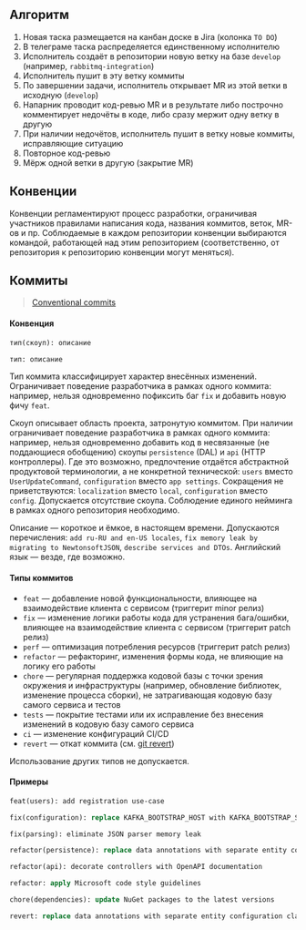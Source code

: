 ## Алгоритм

1. Новая таска размещается на канбан доске в Jira (колонка `TO DO`)
2. В телеграме таска распределяется единственному исполнителю
3. Исполнитель создаёт в репозитории новую ветку на базе `develop` (например, `rabbitmq-integration`)
4. Исполнитель пушит в эту ветку коммиты
5. По завершении задачи, исполнитель открывает MR из этой ветки в исходную (`develop`)
6. Напарник проводит код-ревью MR и в результате либо построчно комментирует недочёты в коде, либо сразу мержит одну ветку в другую
7. При наличии недочётов, исполнитель пушит в ветку новые коммиты, исправляющие ситуацию
8. Повторное код-ревью
9. Мёрж одной ветки в другую (закрытие MR)

## Конвенции

Конвенции регламентируют процесс разработки, ограничивая участников правилами написания кода, названия коммитов, веток, MR-ов и пр. Соблюдаемые в каждом репозитории конвенции выбираются командой, работающей над этим репозиторием (соответственно, от репозитория к репозиторию конвенции могут меняться).

## Коммиты

> [Conventional commits](https://www.conventionalcommits.org/en)

#### Конвенция

```clj
тип(скоуп): описание
```
```clj
тип: описание
```

Тип коммита классифицирует характер внесённых изменений. Ограничивает поведение разработчика в рамках одного коммита: например, нельзя одновременно пофиксить баг `fix` и добавить новую фичу `feat`.

Скоуп описывает область проекта, затронутую коммитом. При наличии ограничивает поведение разработчика в рамках одного коммита: например, нельзя одновременно добавить код в несвязанные (не поддающиеся обобщению) скоупы `persistence` (DAL) и `api` (HTTP контроллеры). Где это возможно, предпочтение отдаётся абстрактной продуктовой терминологии, а не конкретной технической: `users` вместо `UserUpdateCommand`, `configuration` вместо `app settings`. Сокращения не приветствуются: `localization` вместо `local`, `configuration` вместо `config`. Допускается отсутствие скоупа. Соблюдение единого нейминга в рамках одного репозитория необходимо.

Описание — короткое и ёмкое, в настоящем времени. Допускаются перечисления: `add ru-RU and en-US locales`, `fix memory leak by migrating to NewtonsoftJSON`, `describe services and DTOs`. Английский язык — везде, где возможно.

#### Типы коммитов
- `feat` — добавление новой функциональности, влияющее на взаимодействие клиента с сервисом (триггерит minor релиз)
- `fix` — изменение логики работы кода для устранения бага/ошибки, влияющее на взаимодействие клиента с сервисом (триггерит patch релиз)
- `perf` — оптимизация потребления ресурсов (триггерит patch релиз)
- `refactor` — рефакторинг, изменения формы кода, не влияющие на логику его работы
- `chore` — регулярная поддержка кодовой базы с точки зрения окружения и инфраструктуры (например, обновление библиотек, изменение процесса сборки), не затрагивающая кодовую базу самого сервиса и тестов
- `tests` — покрытие тестами или их исправление без внесения изменений в кодовую базу самого сервиса
- `ci` — изменение конфигураций CI/CD
- `revert` — откат коммита (см. [git revert](https://git-scm.com/docs/git-revert))

Использование других типов не допускается.

#### Примеры
```clj
feat(users): add registration use-case
```
```clj
fix(configuration): replace KAFKA_BOOTSTRAP_HOST with KAFKA_BOOTSTRAP_SERVER
```
```clj
fix(parsing): eliminate JSON parser memory leak
```
```clj
refactor(persistence): replace data annotations with separate entity configuration classes
```
```clj
refactor(api): decorate controllers with OpenAPI documentation
```
```clj
refactor: apply Microsoft code style guidelines
```
```clj
chore(dependencies): update NuGet packages to the latest versions
```
```clj
revert: replace data annotations with separate entity configuration classes
```
